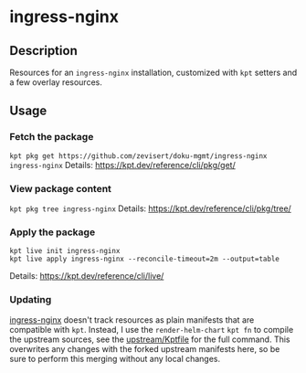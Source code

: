 # ingress-nginx

## Description
Resources for an `ingress-nginx` installation, customized with `kpt` setters and a few overlay resources.

## Usage

### Fetch the package
`kpt pkg get https://github.com/zevisert/doku-mgmt/ingress-nginx ingress-nginx`
Details: https://kpt.dev/reference/cli/pkg/get/

### View package content
`kpt pkg tree ingress-nginx`
Details: https://kpt.dev/reference/cli/pkg/tree/

### Apply the package
```
kpt live init ingress-nginx
kpt live apply ingress-nginx --reconcile-timeout=2m --output=table
```
Details: https://kpt.dev/reference/cli/live/


### Updating

[ingress-nginx](https://github.com/kubernetes/ingress-nginx/) doesn't track resources as plain manifests that are compatible with `kpt`. Instead, I use the `render-helm-chart` `kpt fn` to compile the upstream sources, see the [upstream/Kptfile](./upstream/Kptfile) for the full command. This overwrites any changes with the forked upstream manifests here, so be sure to perform this merging without any local changes.
